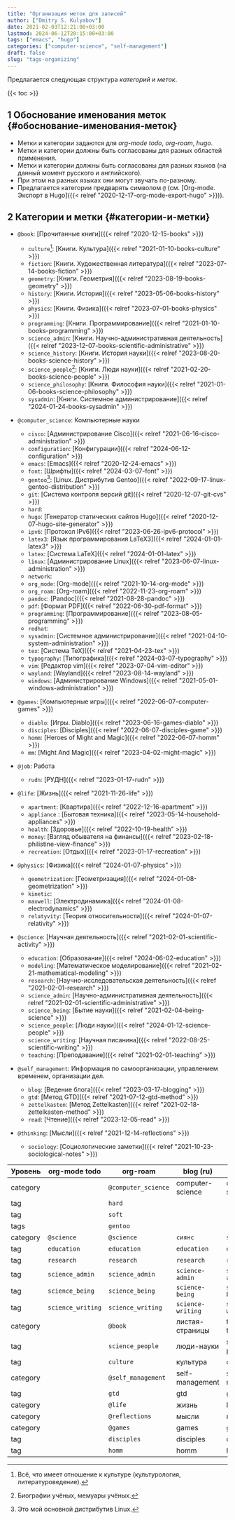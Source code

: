 ```yaml
---
title: "Организация меток для записей"
author: ["Dmitry S. Kulyabov"]
date: 2021-02-03T12:21:00+03:00
lastmod: 2024-06-12T20:15:00+03:00
tags: ["emacs", "hugo"]
categories: ["computer-science", "self-management"]
draft: false
slug: "tags-organizing"
---
```


Предлагается следующая структура _категорий_ и _меток_.

<!--more-->

{{< toc >}}


## <span class="section-num">1</span> Обоснование именования меток {#обоснование-именования-меток}

-   Метки и категории задаются для _org-mode todo_, _org-roam_, _hugo_.
-   Метки и категории должны быть согласованы для разных областей применения.
-   Метки и категории должны быть согласованы для разных языков (на данный момент русского и английского).
-   При этом на разных языках они могут звучать по-разному.
-   Предлагается категории предварять символом `@` (см. [Org-mode. Экспорт в Hugo]({{< relref "2020-12-17-org-mode-export-hugo" >}})).


## <span class="section-num">2</span> Категории и метки {#категории-и-метки}

-   `@book`: [Прочитанные книги]({{< relref "2020-12-15-books" >}})
    -   `culture`[^fn:1]: [Книги. Культура]({{< relref "2021-01-10-books-culture" >}})
    -   `fiction`: [Книги. Художественная литература]({{< relref "2023-07-14-books-fiction" >}})
    -   `geometry`: [Книги. Геометрия]({{< relref "2023-08-19-books-geometry" >}})
    -   `history`: [Книги. История]({{< relref "2023-05-06-books-history" >}})
    -   `physics`: [Книги. Физика]({{< relref "2023-07-01-books-physics" >}})
    -   `programming`: [Книги. Программирование]({{< relref "2021-01-10-books-programming" >}})
    -   `science_admin`: [Книги. Научно-административная деятельность]({{< relref "2023-12-07-books-scientific-administrative" >}})
    -   `science_history`: [Книги. История науки]({{< relref "2023-08-20-books-science-history" >}})
    -   `science_people`[^fn:2]: [Книги. Люди науки]({{< relref "2021-02-20-books-science-people" >}})
    -   `science_philosophy`: [Книги. Философия науки]({{< relref "2021-01-06-books-science-philosophy" >}})
    -   `sysadmin`: [Книги. Системное администрирование]({{< relref "2024-01-24-books-sysadmin" >}})
-   `@computer_science`: Компьютерные науки
    -   `cisco`: [Администрирование Cisco]({{< relref "2021-06-16-cisco-administration" >}})
    -   `configuration`: [Конфигурации]({{< relref "2024-06-12-configuration" >}})
    -   `emacs`: [Emacs]({{< relref "2020-12-24-emacs" >}})
    -   `font`: [Шрифты]({{< relref "2024-03-07-font" >}})
    -   `gentoo`[^fn:3]: [Linux. Дистрибутив Gentoo]({{< relref "2022-09-17-linux-gentoo-distribution" >}})
    -   `git`: [Система контроля версий git]({{< relref "2020-12-07-git-cvs" >}})
    -   `hard`:
    -   `hugo`: [Генератор статических сайтов Hugo]({{< relref "2020-12-07-hugo-site-generator" >}})
    -   `ipv6`: [Протокол IPv6]({{< relref "2023-06-26-ipv6-protocol" >}})
    -   `latex3`: [Язык программирования LaTeX3]({{< relref "2024-01-01-latex3" >}})
    -   `latex`: [Система LaTeX]({{< relref "2024-01-01-latex" >}})
    -   `linux`: [Администрирование Linux]({{< relref "2023-06-07-linux-administration" >}})
    -   `network`:
    -   `org_mode`: [Org-mode]({{< relref "2021-10-14-org-mode" >}})
    -   `org_roam`: [Org-roam]({{< relref "2022-11-23-org-roam" >}})
    -   `pandoc`: [Pandoc]({{< relref "2021-08-28-pandoc" >}})
    -   `pdf`: [Формат PDF]({{< relref "2022-06-30-pdf-format" >}})
    -   `programming`: [Программирование]({{< relref "2023-08-05-programming" >}})
    -   `redhat`:
    -   `sysadmin`: [Системное администрирование]({{< relref "2021-04-10-system-administration" >}})
    -   `tex`: [Система TeX]({{< relref "2021-04-23-tex" >}})
    -   `typography`: [Типографика]({{< relref "2024-03-07-typography" >}})
    -   `vim`: [Редактор vim]({{< relref "2023-07-04-vim-editor" >}})
    -   `wayland`: [Wayland]({{< relref "2023-08-14-wayland" >}})
    -   `windows`: [Администрирование Windows]({{< relref "2021-05-01-windows-administration" >}})

-   `@games`: [Компьютерные игры]({{< relref "2022-06-07-computer-games" >}})
    -   `diablo`: [Игры. Diablo]({{< relref "2023-06-16-games-diablo" >}})
    -   `disciples`: [Disciples]({{< relref "2022-06-07-disciples-game" >}})
    -   `homm`: [Heroes of Might and Magic]({{< relref "2022-06-07-homm" >}})
    -   `mm`: [Might And Magic]({{< relref "2023-04-02-might-magic" >}})
-   `@job`: Работа
    -   `rudn`: [РУДН]({{< relref "2023-01-17-rudn" >}})
-   `@life`: [Жизнь]({{< relref "2021-11-26-life" >}})
    -   `apartment`: [Квартира]({{< relref "2022-12-16-apartment" >}})
    -   `appliance` : [Бытовая техника]({{< relref "2023-05-14-household-appliances" >}})
    -   `health`: [Здоровье]({{< relref "2022-10-19-health" >}})
    -   `money`: [Взгляд обывателя на финансы]({{< relref "2023-02-18-philistine-view-finance" >}})
    -   `recreation`: [Отдых]({{< relref "2023-01-17-recreation" >}})
-   `@physics`: [Физика]({{< relref "2024-01-07-physics" >}})
    -   `geometrization`: [Геометризация]({{< relref "2024-01-08-geometrization" >}})
    -   `kinetic`:
    -   `maxwell`: [Электродинамика]({{< relref "2024-01-08-electrodynamics" >}})
    -   `relatyvity`: [Теория относительности]({{< relref "2024-01-07-relativity" >}})

-   `@science`: [Научная деятельность]({{< relref "2021-02-01-scientific-activity" >}})
    -   `education`: [Образование]({{< relref "2024-06-02-education" >}})
    -   `modeling`: [Математическое моделирование]({{< relref "2021-02-21-mathematical-modeling" >}})
    -   `research`: [Научно-исследовательская деятельность]({{< relref "2021-02-01-research" >}})
    -   `science_admin`: [Научно-административная деятельность]({{< relref "2021-02-01-scientific-administrative" >}})
    -   `science_being`: [Бытие науки]({{< relref "2021-02-04-being-science" >}})
    -   `science_people`: [Люди науки]({{< relref "2024-01-12-science-people" >}})
    -   `science_writing`: [Научная писанина]({{< relref "2022-08-25-scientific-writing" >}})
    -   `teaching`: [Преподавание]({{< relref "2021-02-01-teaching" >}})

-   `@self_management`: Информация по самоорганизации, управлением временем, организации дел.
    -   `blog`: [Ведение блога]({{< relref "2023-03-17-blogging" >}})
    -   `gtd`: [Метод GTD]({{< relref "2021-07-12-gtd-method" >}})
    -   `zettelkasten`: [Метод Zettelkasten]({{< relref "2021-02-18-zettelkasten-method" >}})
    -   `read`: [Чтение]({{< relref "2023-12-05-read" >}})

-   `@thinking`: [Мысли]({{< relref "2021-12-14-reflections" >}})
    -   `sociology`: [Социологические заметки]({{< relref "2021-10-23-sociological-notes" >}})

| Уровень  | org-mode todo     | org-roam            | blog (ru)         | blog (en)         |
|----------|-------------------|---------------------|-------------------|-------------------|
| category |                   | `@computer_science` | computer-science  | computer-science  |
| tag      |                   | `hard`              |                   |                   |
| tag      |                   | `soft`              |                   |                   |
| tags     |                   | `gentoo`            |                   |                   |
| category | `@science`        | `@science`          | `сиянс`           | `science`         |
| tag      | `education`       | `education`         | `education`       | `education`       |
| tag      | `research`        | `research`          | `research`        | `research`        |
| tag      | `science_admin`   | `science_admin`     | `science-admin`   | `science-admin`   |
| tag      | `science_being`   | `science_being`     | `science-being`   | `science-being`   |
| tag      | `science_writing` | `science_writing`   | `science-writing` | `science-writing` |
| category |                   | `@book`             | листая-страницы   | through-the-pages |
| tag      |                   | `science_people`    | люди-науки        | science-people    |
| tag      |                   | `culture`           | культура          | culture           |
| category |                   | `@self_management`  | self-management   | self-management   |
| tag      |                   | `gtd`               | gtd               | gtd               |
| category |                   | `@life`             | жизнь             | life              |
| category |                   | `@reflections`      | мысли             | reflections       |
| category |                   | `@games`            | games             | games             |
| tag      |                   | `disciples`         | disciples         | disciples         |
| tag      |                   | `homm`              | homm              | homm              |

[^fn:1]: Всё, что имеет отношение к культуре (культурология, литературоведение).
[^fn:2]: Биографии учёных, мемуары учёных.
[^fn:3]: Это мой основной дистрибутив Linux.
